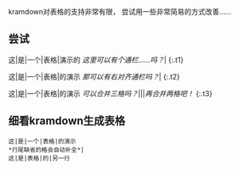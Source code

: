 kramdown对表格的支持非常有限，
尝试用一些非常简易的方式改善……

## 尝试

这|是|一个|表格|演示的
_这里可以有个通栏……吗？_|
{:.t1}
<style>
.t1 tr:nth-of-type(2) td { border: 0 }
.t1 tr:nth-of-type(2) td:first-child { position: absolute }
</style>

这|是|一个|表格|的演示
_那可以有右对齐通栏吗？_|
{:.t2}
<style>
.t2 tr:nth-of-type(2) td { border: 0 }
.t2 tr:nth-of-type(2) { position: relative }
.t2 tr:nth-of-type(2) td:first-child{
    position: absolute;
	text-align: right;
    width: 100%;
    box-sizing: border-box;
}
</style>

这|是|一个|表格|的演示
*可以合并三格吗？*|||*再合并两格吧！*
{:.t3}
<style>
.t3 tr:nth-of-type(2) td { border: 0 }
.t3 tr:nth-of-type(2) td:is(:first-child,:nth-child(4)){
	position:absolute;
	border-left:initial
}
</style>

## 细看kramdown生成表格
```
这|是|一个|表格|的演示
*行尾缺省的格会自动补全*|
这|是|表格|的|另一行
```

